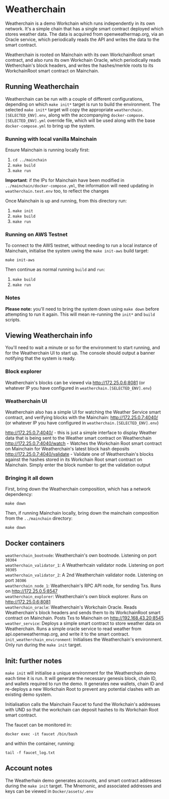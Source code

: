 # Weatherchain

Weatherchain is a demo Workchain which runs independently in its own network. It's a simple chain
that has a single smart contract deployed which stores weather data. The data is acquired from
openweathermap.org, via an Oracle service, which periodically reads the API and writes the data to the
smart contract.

Weatherchain is rooted on Mainchain with its own WorkchainRoot smart contract, and also runs its own 
Workchain Oracle, which periodically reads Wetherchain's block headers, and writes the hashes/merkle roots
to its WorkchainRoot smart contract on Mainchain.

## Running Weatherchain

Weatherchain can be run with a couple of different configurations, depending on which `make init*`
target is run to build the environment. The selected `make init*` target will copy the
appropriate `weatherchain.[SELECTED_ENV].env`, along with the accompanying 
`docker-compose.[SELECTED_ENV].yml` override file, which will be used along with the 
base `docker-compose.yml` to bring up the system.

### Running with local vanilla Mainchain

Ensure Mainchain is running locally first:

1) `cd ../mainchain`
2) `make build`
3) `make run`

**Important**: if the IPs for Mainchain have been modified in `../mainchain/docker-compose.yml`, 
the information will need updating in `weatherchain.test.env` too, to reflect the changes

Once Mainchain is up and running, from this directory run:

1) `make init`
2) `make build`
3) `make run`

### Running on AWS Testnet

To connect to the AWS testnet, without needing to run a local instance of Mainchain, initialise
the system uwing the `make init-aws` build target:

`make init-aws`

Then continue as normal running `build` and `run`:

1) `make build`
2) `make run`


### Notes

**Please note:** you'll need to bring the system down using `make down` before attempting to run
it again. This will mean re-running the `init*` and `build` scripts.

## Viewing Weatherchain info

You'll need to wait a minute or so for the environment to start running, and for the Weatherchain UI
to start up. The console should output a banner notifying that the system is ready.

### Block explorer
Weatherchain's blocks can be viewed via http://172.25.0.6:8081 (or whatever IP you have
configured in `weatherchain.[SELECTED_ENV].env`)

### Weatherchain UI
Weatherchain also has a simple UI for watching the Weather Service smart contract,
 and verifying blocks with the Mainchain: http://172.25.0.7:4040/ (or whatever IP you have
configured in `weatherchain.[SELECTED_ENV].env`)
 
http://172.25.0.7:4040/ - this is just a simple interface to display Weather data that is being sent
to the Weather smart contract on Weatherchain  
http://172.25.0.7:4040/watch - Watches the Workchain Root smart contract on Mainchain for 
Weatherchain's latest block hash deposits  
http://172.25.0.7:4040/validate - Validate one of Weatherchain's blocks against the hashes
stored in its Workchain Root smart contract on Mainchain. Simply enter the block number
to get the validation output

### Bringing it all down

First, bring down the Weatherchain composition, which has a network dependency:

`make down`

Then, if running Mainchain locally, bring down the mainchain composition from the `../mainchain` directory:

`make down`

## Docker containers

`weatherchain_bootnode`: Weatherchain's own bootnode. Listening on port `30304  `  
`weatherchain_validator_1`: A Weatherhcain validator node. Listening on port `30305`  
`weatherchain_validator_2`: A 2nd Weatherchain validator node. Listening on port `30306`  
`weatherchain_node_1`: Weatherchain's RPC API node, for sending Txs. Runs on http://172.25.0.5:8547  
`weatherchain_explorer`: Weatherchain's own block explorer. Runs on http://172.25.0.6:8081  
`weatherchain_oracle`: Weatherchain's Workchain Oracle. Reads Weatherchain's block headers and sends them to its
WorkchainRoot smart contract on Mainchain. Posts Txs to Mainchain on http://192.168.43.20:8545  
`weather_service`: Deploys a simple smart contract to store weather data on Weatherchain. Runs a simple
oracle service to read weather from api.openweathermap.org, and write it to the smart contract.  
`init_weatherchain_environment`: Initialises the Weatherchain's environment.
Only run during the `make init` target.

## Init: further notes

`make init` will initialise a unique environment for the Weatherchain demo each time it is run. 
It will generate the necessary genesis block, chain ID, and wallets required to run the demo. 
It generates new wallets, chain ID and re-deploys a new Workchain Root to prevent any potential 
clashes with an existing demo system. 

Initialisation calls the Mainchain Faucet to fund the Workchain's addresses with UND
so that the workchain can deposit hashes to its Workchain Root smart contract.

The faucet can be monitored in:

`docker exec -it faucet /bin/bash`

and within the container, running:

`tail -f faucet_log.txt`

## Account notes

The Weatherhain demo generates accounts, and smart contract addresses during the `make init` target.
The Mnemonic, and associated addresses and keys can be viewed in `Docker/assets/.env`